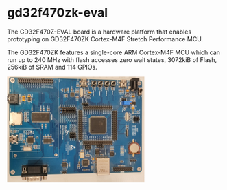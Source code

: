 # gd32f470zk-eval

The GD32F470Z-EVAL board is a hardware platform that enables prototyping
on GD32F470ZK Cortex-M4F Stretch Performance MCU.

The GD32F470ZK features a single-core ARM Cortex-M4F MCU which can run
up to 240 MHz with flash accesses zero wait states, 3072kiB of Flash,
256kiB of SRAM and 114 GPIOs.

![](gd32f470z_eval.png)
